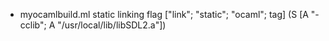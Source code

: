 * myocamlbuild.ml static linking 
    flag ["link"; "static"; "ocaml"; tag] 
    (S [A "-cclib"; A "/usr/local/lib/libSDL2.a"])





